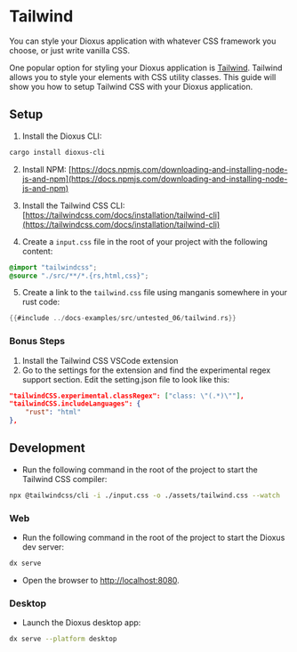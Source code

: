# Tailwind

You can style your Dioxus application with whatever CSS framework you choose, or just write vanilla CSS.

One popular option for styling your Dioxus application is [Tailwind](https://tailwindcss.com/). Tailwind allows you to style your elements with CSS utility classes. This guide will show you how to setup Tailwind CSS with your Dioxus application.

## Setup

1. Install the Dioxus CLI:

```bash
cargo install dioxus-cli
```

2. Install NPM: [https://docs.npmjs.com/downloading-and-installing-node-js-and-npm](https://docs.npmjs.com/downloading-and-installing-node-js-and-npm)
3. Install the Tailwind CSS CLI: [https://tailwindcss.com/docs/installation/tailwind-cli](https://tailwindcss.com/docs/installation/tailwind-cli)

4. Create a `input.css` file in the root of your project with the following content:

```css
@import "tailwindcss";
@source "./src/**/*.{rs,html,css}";
```

5. Create a link to the `tailwind.css` file using manganis somewhere in your rust code:

```rust
{{#include ../docs-examples/src/untested_06/tailwind.rs}}
```

### Bonus Steps

1. Install the Tailwind CSS VSCode extension
2. Go to the settings for the extension and find the experimental regex support section. Edit the setting.json file to look like this:

```json
"tailwindCSS.experimental.classRegex": ["class: \"(.*)\""],
"tailwindCSS.includeLanguages": {
    "rust": "html"
},
```

## Development

- Run the following command in the root of the project to start the Tailwind CSS compiler:

```bash
npx @tailwindcss/cli -i ./input.css -o ./assets/tailwind.css --watch
```

### Web

- Run the following command in the root of the project to start the Dioxus dev server:

```bash
dx serve
```

- Open the browser to [http://localhost:8080](http://localhost:8080).

### Desktop

- Launch the Dioxus desktop app:

```bash
dx serve --platform desktop
```
